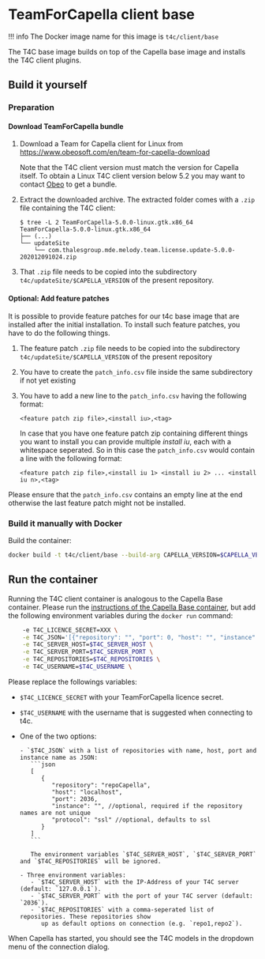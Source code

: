 <!--
 ~ SPDX-FileCopyrightText: Copyright DB Netz AG and the capella-collab-manager contributors
 ~ SPDX-License-Identifier: Apache-2.0
 -->

# TeamForCapella client base

<!-- prettier-ignore -->
!!! info
    The Docker image name for this image is `t4c/client/base`

The T4C base image builds on top of the Capella base image and installs the T4C client
plugins.

## Build it yourself

### Preparation

#### Download TeamForCapella bundle

<!-- prettier-ignore -->
1. Download a Team for Capella client for Linux from
   <https://www.obeosoft.com/en/team-for-capella-download>

    Note that the T4C client version must match the version for Capella itself.
   To obtain a Linux T4C client version below 5.2 you may want to contact
   [Obeo](https://www.obeosoft.com/en/team-for-capella-download) to get a bundle.

1. Extract the downloaded archive. The extracted folder comes with a `.zip` file
   containing the T4C client:

    ```text
    $ tree -L 2 TeamForCapella-5.0.0-linux.gtk.x86_64
    TeamForCapella-5.0.0-linux.gtk.x86_64
    ├── (...)
    └── updateSite
        └── com.thalesgroup.mde.melody.team.license.update-5.0.0-202012091024.zip
    ```

1. That `.zip` file needs to be copied into the subdirectory `t4c/updateSite/$CAPELLA_VERSION`
   of the present repository.

#### Optional: Add feature patches

It is possible to provide feature patches for our t4c base image that are installed
after the initial installation. To install such feature patches, you have to do the
following things.

1. The feature patch `.zip` file needs to be copied into the subdirectory `t4c/updateSite/$CAPELLA_VERSION`
   of the present repository
1. You have to create the `patch_info.csv` file inside the same subdirectory if not yet existing
1. You have to add a new line to the `patch_info.csv` having the following format:

   ```csv
   <feature patch zip file>,<install iu>,<tag>
   ```

   In case that you have one feature patch zip containing different things you want to
   install you can provide multiple _install iu_, each with a whitespace seperated.
   So in this case the `patch_info.csv` would contain a line with the following format:

   ```csv
   <feature patch zip file>,<install iu 1> <install iu 2> ... <install iu n>,<tag>
   ```

Please ensure that the `patch_info.csv` contains an empty line at the end otherwise
the last feature patch might not be installed.

### Build it manually with Docker

Build the container:

```zsh
docker build -t t4c/client/base --build-arg CAPELLA_VERSION=$CAPELLA_VERSION t4c
```

## Run the container

Running the T4C client container is analogous to the Capella Base container. Please run the [instructions of the Capella Base container](../base.md#run-the-container), but add the following environment variables during the `docker run` command:

```zsh
    -e T4C_LICENCE_SECRET=XXX \
    -e T4C_JSON='[{"repository": "", "port": 0, "host": "", "instance": "", "protocol": "ssl"}]' \
    -e T4C_SERVER_HOST=$T4C_SERVER_HOST \
    -e T4C_SERVER_PORT=$T4C_SERVER_PORT \
    -e T4C_REPOSITORIES=$T4C_REPOSITORIES \
    -e T4C_USERNAME=$T4C_USERNAME \
```

Please replace the followings variables:

- `$T4C_LICENCE_SECRET` with your TeamForCapella licence secret.
- `$T4C_USERNAME` with the username that is suggested when connecting to t4c.
- One of the two options:

      - `$T4C_JSON` with a list of repositories with name, host, port and instance name as JSON:
         ```json
         [
            {
               "repository": "repoCapella",
               "host": "localhost",
               "port": 2036,
               "instance": "", //optional, required if the repository names are not unique
               "protocol": "ssl" //optional, defaults to ssl
            }
         ]
         ```

         The environment variables `$T4C_SERVER_HOST`, `$T4C_SERVER_PORT` and `$T4C_REPOSITORIES` will be ignored.

      - Three environment variables:
         - `$T4C_SERVER_HOST` with the IP-Address of your T4C server (default: `127.0.0.1`).
         - `$T4C_SERVER_PORT` with the port of your T4C server (default: `2036`).
         - `$T4C_REPOSITORIES` with a comma-seperated list of repositories. These repositories show
            up as default options on connection (e.g. `repo1,repo2`).

When Capella has started, you should see the T4C models in the dropdown menu of the connection dialog.
